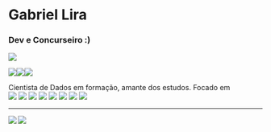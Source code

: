 

# Gabriel Lira
### Dev e Concurseiro :)

<img src="https://img.shields.io/static/v1?label=Overview&message=GabrielLira&color=023d9c&style=for-the-badge&logo=GitHub">

<img src="https://img.shields.io/badge/Linux-FCC624?style=for-the-badge&logo=linux&logoColor=black"><img src="https://img.shields.io/badge/mac%20os-000000?style=for-the-badge&logo=apple&logoColor=white"><img src="https://img.shields.io/badge/Windows-0078D6?style=for-the-badge&logo=windows&logoColor=white">

<p>
Cientista de Dados em formação, amante dos estudos. Focado em<br/>
<img src="https://img.shields.io/badge/Python-14354C?style=for-the-badge&logo=python&logoColor=white">
<img src="https://img.shields.io/badge/CSS3-1572B6?style=for-the-badge&logo=css3&logoColor=white">
<img src="https://img.shields.io/badge/JavaScript-323330?style=for-the-badge&logo=javascript&logoColor=F7DF1E">
<img src="https://img.shields.io/badge/TypeScript-007ACC?style=for-the-badge&logo=typescript&logoColor=white">
<img src="https://img.shields.io/badge/Shell_Script-121011?style=for-the-badge&logo=gnu-bash&logoColor=white">
<img src="https://img.shields.io/badge/React_Native-20232A?style=for-the-badge&logo=react&logoColor=61DAFB">
<img src="https://img.shields.io/badge/PostgreSQL-316192?style=for-the-badge&logo=postgresql&logoColor=white">
<img src="https://img.shields.io/badge/MySQL-00000F?style=for-the-badge&logo=mysql&logoColor=white">
</p>
<hr>
<img align='left' src="https://github-readme-stats.vercel.app/api?username=gabrie1lira&show_icons=true&title_color=023d9c&text_color=fff&icon_color=023d9c&bg_color=000&cache_seconds=2300">
<img align="left" src="https://github-readme-stats.vercel.app/api/top-langs/?username=gabrie1lira&layout=compact" />
